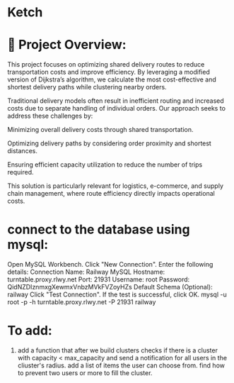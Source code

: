 # Ketch

# 📝 Project Overview:

This project focuses on optimizing shared delivery routes to reduce transportation costs and improve efficiency. By leveraging a modified version of Dijkstra’s algorithm, we calculate the most cost-effective and shortest delivery paths while clustering nearby orders.

Traditional delivery models often result in inefficient routing and increased costs due to separate handling of individual orders. Our approach seeks to address these challenges by:

Minimizing overall delivery costs through shared transportation.

Optimizing delivery paths by considering order proximity and shortest distances.

Ensuring efficient capacity utilization to reduce the number of trips required.

This solution is particularly relevant for logistics, e-commerce, and supply chain management, where route efficiency directly impacts operational costs.

# connect to the database using mysql:
Open MySQL Workbench.
Click "New Connection".
Enter the following details:
Connection Name: Railway MySQL
Hostname: turntable.proxy.rlwy.net
Port: 21931
Username: root
Password: QidNZDIznmxgXewmxVnbzMVkFVZoyHZs
Default Schema (Optional): railway
Click "Test Connection".
If the test is successful, click OK.
mysql -u root -p -h turntable.proxy.rlwy.net -P 21931 railway
# To add:
1. add a function that after we build clusters checks if there is a cluster with capacity < max_capacity and send a notification for all users in the cliuster's radius. add a list of items the user can choose from. find how to prevent two users or more to fill the cluster. 


